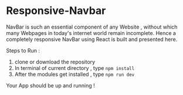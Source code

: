 # Responsive-Navbar

NavBar is such an essential component of any Website , without which many Webpages in today's internet world remain incomplete.
Hence a completely responsive NavBar using React is built and presented here.

Steps to Run :
1) clone or download the repository
2) In terminal of current directory ,  type `npm install`
3) After the modules get installed , type `npm run dev`

Your App should be up and running ! 
